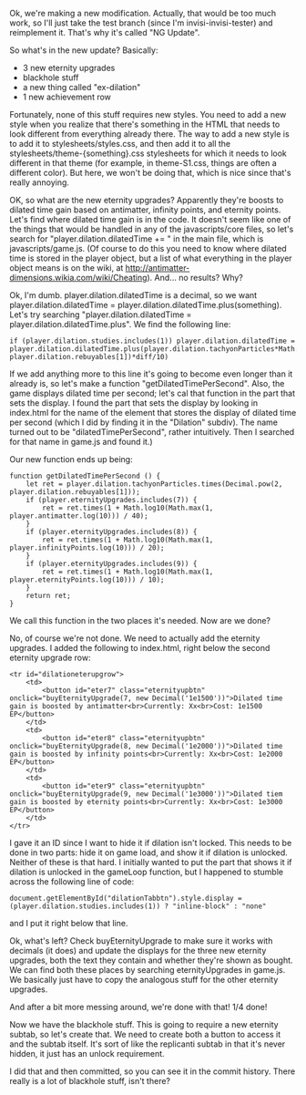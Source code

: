 Ok, we're making a new modification. Actually, that would be too much work, so I'll just take the test branch (since I'm invisi-invisi-tester) and reimplement it. That's why it's called "NG Update".

So what's in the new update? Basically:
- 3 new eternity upgrades
- blackhole stuff
- a new thing called "ex-dilation"
- 1 new achievement row

Fortunately, none of this stuff requires new styles. You need to add a new style when you realize that there's something in the HTML that needs to look different from everything already there. The way to add a new style is to add it to stylesheets/styles.css, and then add it to all the stylesheets/theme-{something}.css stylesheets for which it needs to look different in that theme (for example, in theme-S1.css, things are often a different color). But here, we won't be doing that, which is nice since that's really annoying.

OK, so what are the new eternity upgrades? Apparently they're boosts to dilated time gain based on antimatter, infinity points, and eternity points. Let's find where dilated time gain is in the code. It doesn't seem like one of the things that would be handled in any of the javascripts/core files, so let's search for "player.dilation.dilatedTime += " in the main file, which is javascripts/game.js. (Of course to do this you need to know where dilated time is stored in the player object, but a list of what everything in the player object means is on the wiki, at http://antimatter-dimensions.wikia.com/wiki/Cheating). And... no results? Why?

Ok, I'm dumb. player.dilation.dilatedTime is a decimal, so we want player.dilation.dilatedTime = player.dilation.dilatedTime.plus(something). Let's try searching "player.dilation.dilatedTime = player.dilation.dilatedTime.plus". We find the following line:
```
if (player.dilation.studies.includes(1)) player.dilation.dilatedTime =
player.dilation.dilatedTime.plus(player.dilation.tachyonParticles*Math.pow(2, player.dilation.rebuyables[1])*diff/10)
```
If we add anything more to this line it's going to become even longer than it already is, so let's make a function "getDilatedTimePerSecond". Also, the game displays dilated time per second; let's cal that function in the part that sets the display. I found the part that sets the display by looking in index.html for the name of the element that stores the display of dilated time per second (which I did by finding it in the "Dilation" subdiv). The name turned out to be "dilatedTimePerSecond", rather intuitively. Then I searched for that name in game.js and found it.)

Our new function ends up being:
```
function getDilatedTimePerSecond () {
    let ret = player.dilation.tachyonParticles.times(Decimal.pow(2, player.dilation.rebuyables[1]));
    if (player.eternityUpgrades.includes(7)) {
        ret = ret.times(1 + Math.log10(Math.max(1, player.antimatter.log(10))) / 40);
    }
    if (player.eternityUpgrades.includes(8)) {
        ret = ret.times(1 + Math.log10(Math.max(1, player.infinityPoints.log(10))) / 20);
    }
    if (player.eternityUpgrades.includes(9)) {
        ret = ret.times(1 + Math.log10(Math.max(1, player.eternityPoints.log(10))) / 10);
    }
    return ret;
}
```
We call this function in the two places it's needed. Now are we done?

No, of course we're not done. We need to actually add the eternity upgrades. I added the following to index.html, right below the second eternity upgrade row:
```
<tr id="dilationeterupgrow">
    <td>
        <button id="eter7" class="eternityupbtn" onclick="buyEternityUpgrade(7, new Decimal('1e1500'))">Dilated time gain is boosted by antimatter<br>Currently: Xx<br>Cost: 1e1500 EP</button>
    </td>
    <td>
        <button id="eter8" class="eternityupbtn" onclick="buyEternityUpgrade(8, new Decimal('1e2000'))">Dilated time gain is boosted by infinity points<br>Currently: Xx<br>Cost: 1e2000 EP</button>
    </td>
    <td>
        <button id="eter9" class="eternityupbtn" onclick="buyEternityUpgrade(9, new Decimal('1e3000'))">Dilated tiem gain is boosted by eternity points<br>Currently: Xx<br>Cost: 1e3000 EP</button>
    </td>
</tr>
```
I gave it an ID since I want to hide it if dilation isn't locked. This needs to be done in two parts: hide it on game load, and show it if dilation is unlocked. Neither of these is that hard. I initially wanted to put the part that shows it if dilation is unlocked in the gameLoop function, but I happened to stumble across the following line of code:
```
document.getElementById("dilationTabbtn").style.display = (player.dilation.studies.includes(1)) ? "inline-block" : "none"
```
and I put it right below that line.

Ok, what's left? Check buyEternityUpgrade to make sure it works with decimals (it does) and update the displays for the three new eternity upgrades, both the text they contain and whether they're shown as bought. We can find both these places by searching eternityUpgrades in game.js. We basically just have to copy the analogous stuff for the other eternity upgrades.

And after a bit more messing around, we're done with that! 1/4 done!

Now we have the blackhole stuff. This is going to require a new eternity subtab, so let's create that. We need to create both a button to access it and the subtab itself. It's sort of like the replicanti subtab in that it's never hidden, it just has an unlock requirement.

I did that and then committed, so you can see it in the commit history. There really is a lot of blackhole stuff, isn't there?
